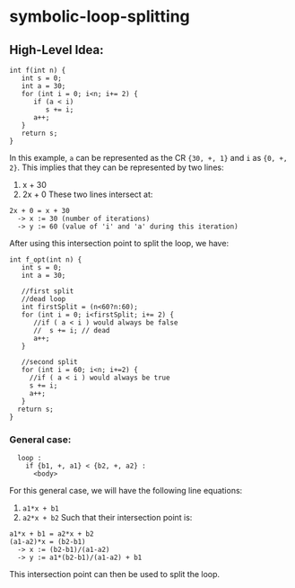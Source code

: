 # symbolic-loop-splitting


## High-Level Idea:

```
int f(int n) {
   int s = 0;
   int a = 30;
   for (int i = 0; i<n; i+= 2) {
      if (a < i)
         s += i;
      a++;
   }
   return s;
}
```

In this example, `a` can be represented as the CR `{30, +, 1}` and `i` as `{0, +, 2}`.
This implies that they can be represented by two lines: 
1. x + 30 
2. 2x + 0 
These two lines intersect at:
```
2x + 0 = x + 30
  -> x := 30 (number of iterations)
  -> y := 60 (value of 'i' and 'a' during this iteration)
```  

After using this intersection point to split the loop, we have:

```
int f_opt(int n) {
   int s = 0;
   int a = 30;

   //first split
   //dead loop
   int firstSplit = (n<60?n:60);
   for (int i = 0; i<firstSplit; i+= 2) {
      //if ( a < i ) would always be false
      //  s += i; // dead
      a++;
   }

   //second split
   for (int i = 60; i<n; i+=2) {
     //if ( a < i ) would always be true
     s += i;
     a++;
   }
  return s;
}
```

### General case:

```
  loop : 
    if {b1, +, a1} < {b2, +, a2} :
      <body>
```
For this general case, we will have the following line equations: 
1. `a1*x + b1` 
2. `a2*x + b2` 
Such that their intersection point is:
```
a1*x + b1 = a2*x + b2
(a1-a2)*x = (b2-b1)
  -> x := (b2-b1)/(a1-a2)
  -> y := a1*(b2-b1)/(a1-a2) + b1
```
This intersection point can then be used to split the loop.

